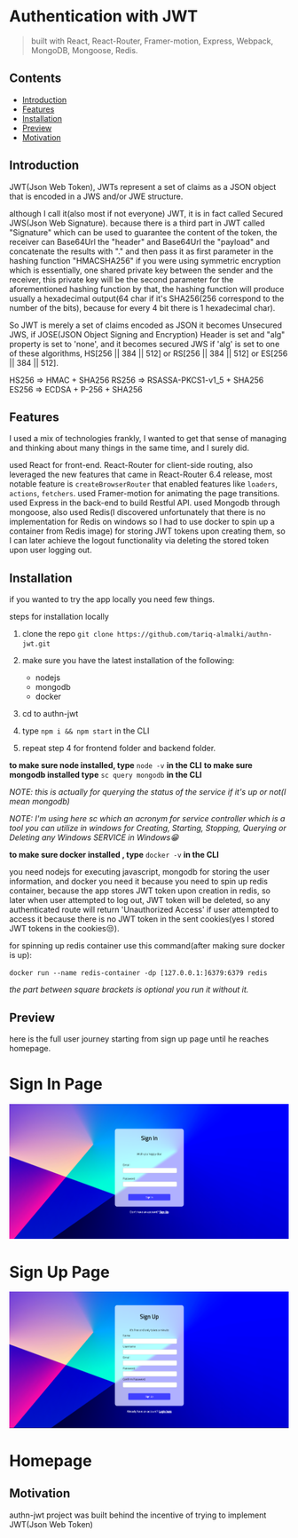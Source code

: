 # Authentication with JWT

> built with React, React-Router, Framer-motion, Express, Webpack, MongoDB, Mongoose, Redis.

## Contents

-   [Introduction](#introduction)
-   [Features](#features)
-   [Installation](#installation)
-   [Preview](#preview)
-   [Motivation](#motivation)

## Introduction

JWT(Json Web Token), JWTs represent a set of claims as a JSON object that is encoded in a JWS and/or JWE structure.

although I call it(also most if not everyone) JWT, it is in fact called Secured JWS(Json Web Signature). because there is a third part in JWT called "Signature" which can be used to guarantee the content of the token, the receiver can Base64Url the "header" and Base64Url the "payload" and concatenate the results with "." and then pass it as first parameter in the hashing function "HMACSHA256" if you were using symmetric encryption which is essentially, one shared private key between the sender and the receiver, this private key will be the second parameter for the aforementioned hashing function by that, the hashing function will produce usually a hexadecimal output(64 char if it's SHA256(256 correspond to the number of the bits), because for every 4 bit there is 1 hexadecimal char).

So JWT is merely a set of claims encoded as JSON it becomes Unsecured JWS, if JOSE(JSON Object Signing and Encryption) Header is set and "alg" property is set to 'none', and it becomes secured JWS if 'alg' is set to one of these algorithms, HS[256 || 384 || 512] or RS[256 || 384 || 512] or ES[256 || 384 || 512].

HS256 => HMAC + SHA256
RS256 => RSASSA-PKCS1-v1_5 + SHA256
ES256 => ECDSA + P-256 + SHA256

## Features

I used a mix of technologies frankly, I wanted to get that sense of managing and thinking about many things in the same time, and I surely did.

used React for front-end. React-Router for client-side routing, also leveraged the new features that came in React-Router 6.4 release, most notable feature is `createBrowserRouter` that enabled features like `loaders`, `actions`, `fetchers`. used Framer-motion for animating the page transitions. used Express in the back-end to build Restful API. used Mongodb through mongoose, also used Redis(I discovered unfortunately that there is no implementation for Redis on windows so I had to use docker to spin up a container from Redis image) for storing JWT tokens upon creating them, so I can later achieve the logout functionality via deleting the stored token upon user logging out.

## Installation

if you wanted to try the app locally you need few things.

steps for installation locally

1. clone the repo
   `git clone https://github.com/tariq-almalki/authn-jwt.git`

2. make sure you have the latest installation of the following:

    - nodejs
    - mongodb
    - docker

3. cd to authn-jwt
4. type `npm i && npm start` in the CLI
5. repeat step 4 for frontend folder and backend folder.

**to make sure node installed, type** `node -v` **in the CLI**
**to make sure mongodb installed type** `sc query mongodb` **in the CLI**

_NOTE: this is actually for querying the status of the service if it's up or not(I mean mongodb)_

_NOTE: I'm using here sc which an acronym for service controller which is a tool you can utilize in windows for Creating, Starting, Stopping, Querying or Deleting any Windows SERVICE in Windows😁_

**to make sure docker installed , type** `docker -v` **in the CLI**

you need nodejs for executing javascript, mongodb for storing the user information, and docker you need it because you need to spin up redis container, because the app stores JWT token upon creation in redis, so later when user attempted to log out, JWT token will be deleted, so any authenticated route will return 'Unauthorized Access' if user attempted to access it because there is no JWT token in the sent cookies(yes I stored JWT tokens in the cookies😒).

for spinning up redis container use this command(after making sure docker is up):

`docker run --name redis-container -dp [127.0.0.1:]6379:6379 redis`

_the part between square brackets is optional you run it without it._

## Preview

here is the full user journey starting from sign up page until he reaches homepage.



# Sign In Page

![sign-in-page](./README-Pictures/sign-in-page.png)

# Sign Up Page

![sign-up-page](./README-Pictures/sign-up-page.png)

# Homepage

## Motivation

authn-jwt project was built behind the incentive of trying to implement JWT(Json Web Token)
